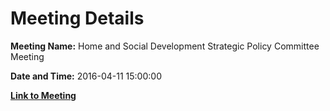 # Meeting Details

**Meeting Name:** Home and Social Development Strategic Policy Committee Meeting

**Date and Time:** 2016-04-11 15:00:00

**[Link to Meeting](https://www.limerick.ie/council/whats-on/home-and-social-development-strategic-policy-committee-meeting-3)**
